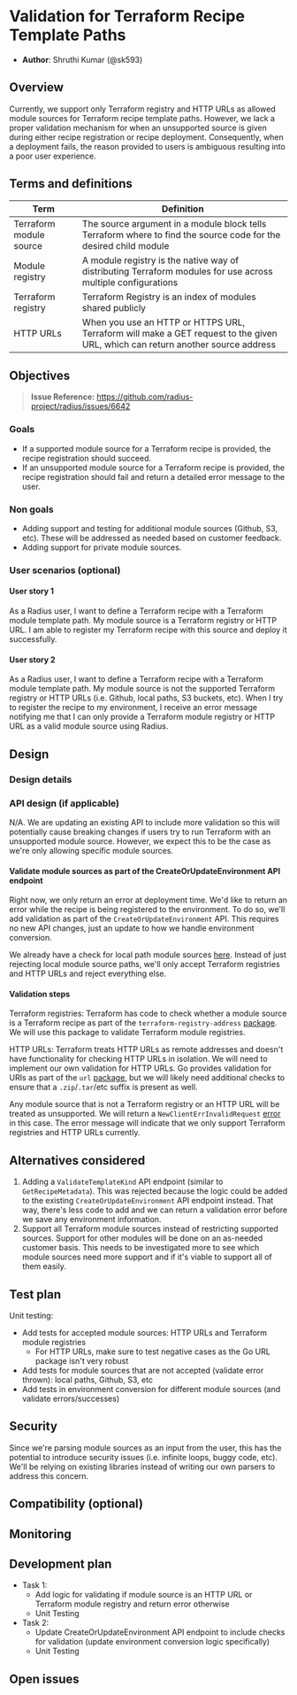 # Validation for Terraform Recipe Template Paths

* **Author**: Shruthi Kumar (@sk593)

## Overview

Currently, we support only Terraform registry and HTTP URLs as allowed module sources for Terraform recipe template paths. However, we lack a proper validation mechanism for when an unsupported source is given during either recipe registration or recipe deployment. Consequently, when a deployment fails, the reason provided to users is ambiguous resulting into a poor user experience.

## Terms and definitions

| Term     | Definition                                                                                                                                                                                                 |
| -------- | ---------------------------------------------------------------------------------------------------------------------------------------------------------------------------------------------------------- |
| Terraform module source | The source argument in a module block tells Terraform where to find the source code for the desired child module |
| Module registry | A module registry is the native way of distributing Terraform modules for use across multiple configurations |
| Terraform registry | Terraform Registry is an index of modules shared publicly |
| HTTP URLs | When you use an HTTP or HTTPS URL, Terraform will make a GET request to the given URL, which can return another source address | 

## Objectives

> **Issue Reference:** https://github.com/radius-project/radius/issues/6642

### Goals

- If a supported module source for a Terraform recipe is provided, the recipe registration should succeed. 
- If an unsupported module source for a Terraform recipe is provided, the recipe registration should fail and return a detailed error message to the user.


### Non goals

- Adding support and testing for additional module sources (Github, S3, etc). These will be addressed as needed based on customer feedback.
- Adding support for private module sources.   

### User scenarios (optional)

#### User story 1

As a Radius user, I want to define a Terraform recipe with a Terraform module template path. My module source is a Terraform registry or HTTP URL. I am able to register my Terraform recipe with this source and deploy it successfully. 

#### User story 2

As a Radius user, I want to define a Terraform recipe with a Terraform module template path. My module source is not the supported Terraform registry or HTTP URLs (i.e. Github, local paths, S3 buckets, etc). When I try to register the recipe to my environment, I receive an error message notifying me that I can only provide a Terraform module registry or HTTP URL as a valid module source using Radius. 

## Design

### Design details

### API design (if applicable)
N/A. We are updating an existing API to include more validation so this will potentially cause breaking changes if users try to run Terraform with an unsupported module source. However, we expect this to be the case as we're only allowing specific module sources. 


#### Validate module sources as part of the CreateOrUpdateEnvironment API endpoint 
Right now, we only return an error at deployment time. We'd like to return an error while the recipe is being registered to the environment. To do so, we'll add validation as part of the `CreateOrUpdateEnvironment` API. This requires no new API changes, just an update to how we handle environment conversion.

We already have a check for local path module sources [here](https://github.com/radius-project/radius/blob/40c91fdc3a4dd3ac04906094dc8302f7232d700d/pkg/corerp/api/v20231001preview/environment_conversion.go#L303). Instead of just rejecting local module source paths, we'll only accept Terraform registries and HTTP URLs and reject everything else.  

#### Validation steps
Terraform registries: 
Terraform has code to check whether a module source is a Terraform recipe as part of the `terraform-registry-address` [package](https://github.com/hashicorp/terraform-registry-address/blob/main/module.go#L44). We will use this package to validate Terraform module registries. 

HTTP URLs: 
Terraform treats HTTP URLs as remote addresses and doesn't have functionality for checking HTTP URLs in isolation. We will need to implement our own validation for HTTP URLs. Go provides validation for URIs as part of the `url` [package](https://pkg.go.dev/net/url#ParseRequestURI), but we will likely need additional checks to ensure that a `.zip`/`.tar`/etc suffix is present as well. 

Any module source that is not a Terraform registry or an HTTP URL will be treated as unsupported. We will return a `NewClientErrInvalidRequest` [error](https://github.com/radius-project/radius/blob/main/pkg/armrpc/api/v1/error.go#L64) in this case. The error message will indicate that we only support Terraform registries and HTTP URLs currently. 

## Alternatives considered

1. Adding a `ValidateTemplateKind` API endpoint (similar to `GetRecipeMetadata`).
This was rejected because the logic could be added to the existing `CreateOrUpdateEnvironment` API endpoint instead. That way, there's less code to add and we can return a validation error before we save any environment information. 
2. Support all Terraform module sources instead of restricting supported sources.
Support for other modules will be done on an as-needed customer basis. This needs to be investigated more to see which module sources need more support and if it's viable to support all of them easily. 


## Test plan

Unit testing:
- Add tests for accepted module sources: HTTP URLs and Terraform module registries 
  - For HTTP URLs, make sure to test negative cases as the Go URL package isn't very robust 
- Add tests for module sources that are not accepted (validate error thrown): local paths, Github, S3, etc 
- Add tests in environment conversion for different module sources (and validate errors/successes)

## Security
Since we're parsing module sources as an input from the user, this has the potential to introduce security issues (i.e. infinite loops, buggy code, etc). We'll be relying on existing libraries instead of writing our own parsers to address this concern. 

## Compatibility (optional)

## Monitoring

## Development plan

- Task 1:  
    - Add logic for validating if module source is an HTTP URL or Terraform module registry and return error otherwise
    - Unit Testing
- Task 2:
    - Update CreateOrUpdateEnvironment API endpoint to include checks for validation (update environment conversion logic specifically)
    - Unit Testing

## Open issues